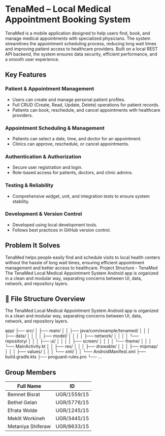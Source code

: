 
# TenaMed – Local Medical Appointment Booking System

TenaMed is a mobile application designed to help users find, book, and manage medical appointments with specialized physicians. The system streamlines the appointment scheduling process, reducing long wait times and improving patient access to healthcare providers. Built on a local REST API backend, the system ensures data security, efficient performance, and a smooth user experience.

## Key Features

### Patient & Appointment Management
- Users can create and manage personal patient profiles.
- Full CRUD (Create, Read, Update, Delete) operations for patient records.
- Patients can book, reschedule, and cancel appointments with healthcare providers.


### Appointment Scheduling & Management
- Patients can select a date, time, and doctor for an appointment.
- Clinics can approve, reschedule, or cancel appointments.

### Authentication & Authorization
- Secure user registration and login.
- Role-based access for patients, doctors, and clinic admins.

### Testing & Reliability
- Comprehensive widget, unit, and integration tests to ensure system stability.

### Development & Version Control
- Developed using local development tools.
- Follows best practices in GitHub version control.

## Problem It Solves
TenaMed helps people easily find and schedule visits to local health centers without the hassle of long wait times, ensuring efficient appointment management and better access to healthcare.
Project Structure - TenaMed
The TenaMed Local Medical Appointment System Android app is organized in a clean and modular way, separating concerns between UI, data, network, and repository layers.

## 📁 File Structure Overview
The TenaMed Local Medical Appointment System Android app is organized in a clean and modular way, separating concerns between UI, data, network, and repository layers.

app/
├── src/
│   ├── main/
│   │   ├── java/com/example/tenamed/
│   │   │   ├── data/
│   │   │   │   ├── model/
│   │   │   │   ├── network/
│   │   │   │   └── repository/
│   │   │   ├── ui/
│   │   │   │   ├── screen/
│   │   │   │   └── theme/
│   │   │   └── MainActivity.kt
│   │   ├── res/
│   │   │   ├── drawable/
│   │   │   ├── mipmap/
│   │   │   ├── values/
│   │   │   └── xml/
│   │   └── AndroidManifest.xml
├── build.gradle.kts
├── proguard-rules.pro
└── ...



## Group Members

| Full Name           | ID           |
|--------------------|--------------|
| Bemnet Bisrat      | UGR/1559/15  |
| Bethel Gelan       | UGR/5776/15  |
| Efrata Wolde       | UGR/1245/15  |
| Meklit Workineh    | UGR/3445/15  |
| Metaniya Shiferaw  | UGR/8633/15  |

